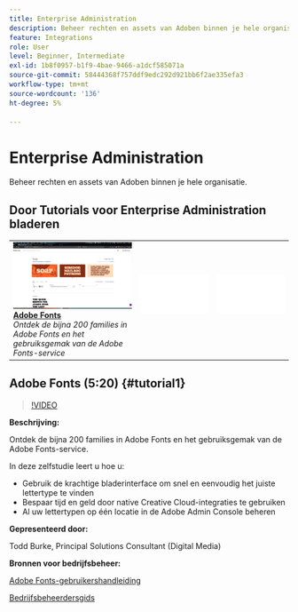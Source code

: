 ```yaml
---
title: Enterprise Administration
description: Beheer rechten en assets van Adoben binnen je hele organisatie
feature: Integrations
role: User
level: Beginner, Intermediate
exl-id: 1b8f0957-b1f9-4bae-9466-a1dcf585071a
source-git-commit: 58444368f757ddf9edc292d921bb6f2ae335efa3
workflow-type: tm+mt
source-wordcount: '136'
ht-degree: 5%

---
```


# Enterprise Administration

Beheer rechten en assets van Adoben binnen je hele organisatie.

## Door Tutorials voor Enterprise Administration bladeren

<table style="table-layout:fixed">
<tr>
 <td>
   <a href="enterprise.md#tutorial1">
      <img alt="Adobe Fonts" src="../assets/fonts_burke_thumbnail.jpg" />
   </a>
    <div>
   <a href="enterprise.md#tutorial1"><strong>Adobe Fonts</strong></a>
    </div>
    <em>Ontdek de bijna 200 families in Adobe Fonts en het gebruiksgemak van de Adobe Fonts-service</em>
    <br>
  </td>
  <td>
    <img alt="Spacer" src="../assets/Whitespacer.png" />
    <div>
    <br>
  </td>
  <td>
    <img alt="Spacer" src="../assets/Whitespacer.png" />
    <div>
    <br>
  </td>
</tr>
</table>

## Adobe Fonts (5:20) {#tutorial1}

>[!VIDEO](https://video.tv.adobe.com/v/328226?hidetitle=true)

**Beschrijving:**

Ontdek de bijna 200 families in Adobe Fonts en het gebruiksgemak van de Adobe Fonts-service.

In deze zelfstudie leert u hoe u:
* Gebruik de krachtige bladerinterface om snel en eenvoudig het juiste lettertype te vinden
* Bespaar tijd en geld door native Creative Cloud-integraties te gebruiken
* Al uw lettertypen op één locatie in de Adobe Admin Console beheren

**Gepresenteerd door:**

Todd Burke, Principal Solutions Consultant (Digital Media)

**Bronnen voor bedrijfsbeheer:**

[Adobe Fonts-gebruikershandleiding](https://helpx.adobe.com/fonts/user-guide.html)

[Bedrijfsbeheerdersgids](https://helpx.adobe.com/enterprise/admin-guide.html)
